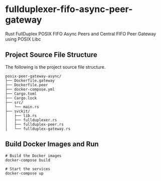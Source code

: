 # fullduplexer-fifo-async-peer-gateway
Rust FullDuplex POSIX FIFO Async Peers and Central FIFO Peer Gateway using POSIX Libc

## Project Source File Structure
The following is the project source file structure.

```shell
posix-peer-gateway-async/
├── Dockerfile.gateway
├── Dockerfile.peer
├── docker-compose.yml
├── Cargo.toml
├── Cargo.lock
├── src/
│   └── main.rs
├── svckit/
│   ├── lib.rs
│   ├── fullduplexer.rs
│   ├── fullduplex-peer.rs
│   └── fullduplex-gateway.rs
```


## Build Docker Images and Run

```shell
# Build the Docker images
docker-compose build

# Start the services
docker-compose up
```
